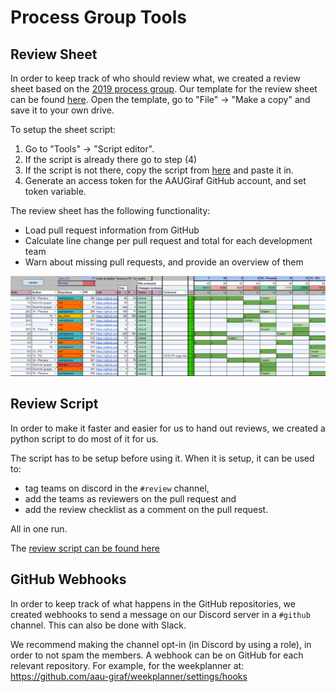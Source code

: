 # Process Group Tools

## Review Sheet

In order to keep track of who should review what, we created a review sheet based on the [2019 process group](../2019/process_group_information.md#assigning-reviewers).
Our template for the review sheet can be found [here](https://docs.google.com/spreadsheets/d/14RUJlz06PSJyribtlnhFc5Bx1vNicyDS37lcGv5jGLo/edit?usp=sharing).
Open the template, go to "File" -> "Make a copy" and save it to your own drive.

To setup the sheet script:

1. Go to "Tools" -> "Script editor".
2. If the script is already there go to step (4) 
3. If the script is not there, copy the script from [here](./assets/review_sheet.gs) and paste it in.
4. Generate an access token for the AAUGiraf GitHub account, and set token variable.

The review sheet has the following functionality:

* Load pull request information from GitHub
* Calculate line change per pull request and total for each development team
* Warn about missing pull requests, and provide an overview of them

![review sheet](./images/review_sheet.png)

## Review Script

In order to make it faster and easier for us to hand out reviews, we created a python script to do most of it for us.

The script has to be setup before using it.
When it is setup, it can be used to:

* tag teams on discord in the  `#review` channel, 
* add the teams as reviewers on the pull request and
* add the review checklist as a comment on the pull request.

All in one run.

The [review script can be found here](./assets/review.py)

## GitHub Webhooks

In order to keep track of what happens in the GitHub repositories, 
we created webhooks to send a message on our Discord server in a `#github` channel.
This can also be done with Slack.

We recommend making the channel opt-in (in Discord by using a role), in order to not spam the members.
A webhook can be on GitHub for each relevant repository. 
For example, for the weekplanner at: <https://github.com/aau-giraf/weekplanner/settings/hooks>